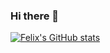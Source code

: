 ### Hi there 👋

[![Felix's GitHub stats](https://github-readme-stats.vercel.app/api?username=anuraghazra)](https://github.com/FHFelix/github-readme-stats)
